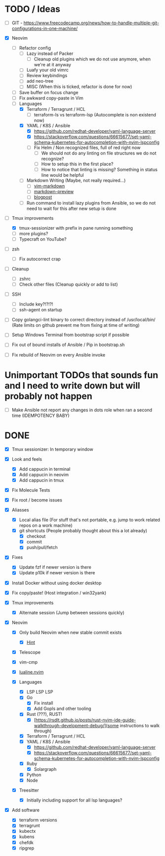 # TODO / Ideas
- [ ] GIT - https://www.freecodecamp.org/news/how-to-handle-multiple-git-configurations-in-one-machine/
- [x] Neovim
  - [ ] Refactor config
    - [ ] Lazy instead of Packer
      - [ ] Cleanup old plugins which we do not use anymore, when we're at it anyway
    - [ ] Luafy your old vimrc
    - [ ] Review keybindings
    - [ ] add neo-tree
    - [ ] MISC (When this is ticked, refactor is done for now)
  - [ ] Save buffer on focus change
  - [ ] Fix awkward copy-paste in Vim
  - [ ] Languages
    - [x] Terraform / Terragrunt / HCL
      - [ ] terraform-ls vs terraform-lsp (Autocomplete is non existend now)
    - [x] YAML / K8S / Ansible
      - [x] https://github.com/redhat-developer/yaml-language-server
      - [x] https://stackoverflow.com/questions/66615677/set-yaml-schema-kubernetes-for-autocompletion-with-nvim-lspconfig
      - [ ] Fix Helm / Non recognized files, full of red right now
        - [ ] We should not do any linting on file structures we do not recognize?
        - [ ] How to setup this in the first place?
        - [ ] How to notice that linting is missing? Something in status line would be helpful
    - [ ] Markdown Writing (Maybe, not really required...)
      - [ ] [vim-markdown](https://github.com/preservim/vim-markdown)
      - [ ] [markdown-preview](https://github.com/iamcco/markdown-preview.nvim)
      - [ ] [blogpost](https://alpha2phi.medium.com/vim-neovim-plugins-for-writing-d18414c7b21d)
    - [ ] Run command to install lazy plugins from Ansible, so we do not need to wait for this after new setup is done

- [ ] Tmux improvements
  - [x] tmux-sessionizer with prefix in pane running something
  - [ ] more plugins?
  - [ ] Typecraft on YouTube?

- [ ] zsh
  - [ ] Fix autocorrect crap

- [ ] Cleanup
  - [ ] zshrc
  - [ ] Check other files (Cleanup quickly or add to list)

- [ ] SSH
  - [ ] Include key?!?!?!
  - [ ] ssh-agent on startup

- [ ] Copy golangci-lint binary to correct directory instead of /usr/local/bin/<ARCHIVEDIR> (Rate limits on github prevent me from fixing at time of writing)

- [ ] Setup Windows Terminal from bootstrap script if possible
- [ ] Fix out of bound installs of Ansible / Pip in bootstrap.sh

- [ ] Fix rebuild of Neovim on every Ansible invoke

# Unimportant TODOs that sounds fun and I need to write down but will probably not happen

- [ ] Make Ansible not report any changes in dots role when ran a second time (IDEMPOTENCY BABY)

# DONE
- [x] Tmux sessionizer: In temporary window
- [x] Look and feels
  - [x] Add cappucin in terminal
  - [x] Add cappucin in neovim
  - [x] Add cappucin in tmux

- [x] Fix Molecule Tests
- [x] Fix root / become issues

- [x] Aliasses
  - [x] Local alias file (For stuff that's not portable, e.g. jump to work related repos on a work machine)
  - [x] git shortcuts (People probably thought about this a lot already)
    - [x] checkout
    - [x] commit
    - [x] push/pull/fetch

- [x] Fixes
  - [x] Update fzf if newer version is there
  - [x] Update p10k if newer version is there

- [x] Install Docker without using docker desktop

- [x] Fix copy/paste! (Host integration / win32yank)

- [x] Tmux improvements
  - [x] Alternate session (Jump between sessions quickly)

- [x] Neovim
  - [x] Only build Neovim when new stable commit exists
    - [x] [Hint](https://docs.ansible.com/ansible/latest/collections/ansible/builtin/git_module.html)
  - [x] Telescope

  - [x] vim-cmp
  - [x] [lualine.nvim](https://github.com/nvim-lualine/lualine.nvim)
  - [x] Languages
    - [x] LSP LSP LSP
    - [x] Go
      - [x] Fix install
      - [x] Add Gopls and other tooling
    - [x] Rust (???), RUST!
      - [x] [https://rsdlt.github.io/posts/rust-nvim-ide-guide-walkthrough-development-debug/](some instructions to walk through)
    - [x] Terraform / Terragrunt / HCL
    - [x] YAML / K8S / Ansible
      - [x] https://github.com/redhat-developer/yaml-language-server
      - [x] https://stackoverflow.com/questions/66615677/set-yaml-schema-kubernetes-for-autocompletion-with-nvim-lspconfig
    - [x] Ruby
      - [x] Solargraph
    - [x] Python
    - [x] Node
  - [x] Treesitter
    - [x] Initially including support for all lsp languages?

- [x] Add software
  - [x] terraform versions
  - [x] terragrunt
  - [x] kubectx
  - [x] kubens
  - [x] chefdk
  - [x] ripgrep
